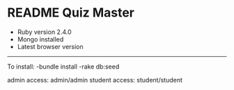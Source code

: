 # README Quiz Master

* Ruby version
  2.4.0 
* Mongo installed
* Latest browser version 
 --------------------


To install:
-bundle install
-rake db:seed

admin access: admin/admin
student access: student/student